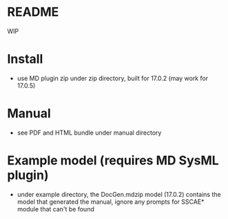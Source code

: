 # README
WIP

# Install
* use MD plugin zip under zip directory, built for 17.0.2 (may work for 17.0.5)

# Manual
* see PDF and HTML bundle under manual directory

# Example model (requires MD SysML plugin)
* under example directory, the DocGen.mdzip model (17.0.2) contains the model that generated the manual, ignore any prompts for SSCAE* module that can't be found